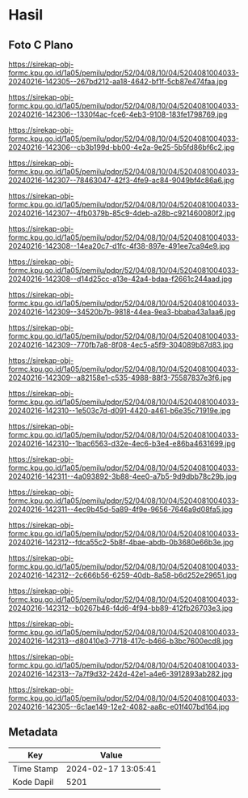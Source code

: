 # Hasil

## Foto C Plano

https://sirekap-obj-formc.kpu.go.id/1a05/pemilu/pdpr/52/04/08/10/04/5204081004033-20240216-142305--267bd212-aa18-4642-bf1f-5cb87e474faa.jpg

https://sirekap-obj-formc.kpu.go.id/1a05/pemilu/pdpr/52/04/08/10/04/5204081004033-20240216-142306--1330f4ac-fce6-4eb3-9108-183fe1798769.jpg

https://sirekap-obj-formc.kpu.go.id/1a05/pemilu/pdpr/52/04/08/10/04/5204081004033-20240216-142306--cb3b199d-bb00-4e2a-9e25-5b5fd86bf6c2.jpg

https://sirekap-obj-formc.kpu.go.id/1a05/pemilu/pdpr/52/04/08/10/04/5204081004033-20240216-142307--78463047-42f3-4fe9-ac84-9049bf4c86a6.jpg

https://sirekap-obj-formc.kpu.go.id/1a05/pemilu/pdpr/52/04/08/10/04/5204081004033-20240216-142307--4fb0379b-85c9-4deb-a28b-c921460080f2.jpg

https://sirekap-obj-formc.kpu.go.id/1a05/pemilu/pdpr/52/04/08/10/04/5204081004033-20240216-142308--14ea20c7-d1fc-4f38-897e-491ee7ca94e9.jpg

https://sirekap-obj-formc.kpu.go.id/1a05/pemilu/pdpr/52/04/08/10/04/5204081004033-20240216-142308--d14d25cc-a13e-42a4-bdaa-f2661c244aad.jpg

https://sirekap-obj-formc.kpu.go.id/1a05/pemilu/pdpr/52/04/08/10/04/5204081004033-20240216-142309--34520b7b-9818-44ea-9ea3-bbaba43a1aa6.jpg

https://sirekap-obj-formc.kpu.go.id/1a05/pemilu/pdpr/52/04/08/10/04/5204081004033-20240216-142309--770fb7a8-8f08-4ec5-a5f9-304089b87d83.jpg

https://sirekap-obj-formc.kpu.go.id/1a05/pemilu/pdpr/52/04/08/10/04/5204081004033-20240216-142309--a82158e1-c535-4988-88f3-75587837e3f6.jpg

https://sirekap-obj-formc.kpu.go.id/1a05/pemilu/pdpr/52/04/08/10/04/5204081004033-20240216-142310--1e503c7d-d091-4420-a461-b6e35c71919e.jpg

https://sirekap-obj-formc.kpu.go.id/1a05/pemilu/pdpr/52/04/08/10/04/5204081004033-20240216-142310--1bac6563-d32e-4ec6-b3e4-e86ba4631699.jpg

https://sirekap-obj-formc.kpu.go.id/1a05/pemilu/pdpr/52/04/08/10/04/5204081004033-20240216-142311--4a093892-3b88-4ee0-a7b5-9d9dbb78c29b.jpg

https://sirekap-obj-formc.kpu.go.id/1a05/pemilu/pdpr/52/04/08/10/04/5204081004033-20240216-142311--4ec9b45d-5a89-4f9e-9656-7646a9d08fa5.jpg

https://sirekap-obj-formc.kpu.go.id/1a05/pemilu/pdpr/52/04/08/10/04/5204081004033-20240216-142312--fdca55c2-5b8f-4bae-abdb-0b3680e66b3e.jpg

https://sirekap-obj-formc.kpu.go.id/1a05/pemilu/pdpr/52/04/08/10/04/5204081004033-20240216-142312--2c666b56-6259-40db-8a58-b6d252e29651.jpg

https://sirekap-obj-formc.kpu.go.id/1a05/pemilu/pdpr/52/04/08/10/04/5204081004033-20240216-142312--b0267b46-f4d6-4f94-bb89-412fb26703e3.jpg

https://sirekap-obj-formc.kpu.go.id/1a05/pemilu/pdpr/52/04/08/10/04/5204081004033-20240216-142313--d80410e3-7718-417c-b466-b3bc7600ecd8.jpg

https://sirekap-obj-formc.kpu.go.id/1a05/pemilu/pdpr/52/04/08/10/04/5204081004033-20240216-142313--7a7f9d32-242d-42e1-a4e6-3912893ab282.jpg

https://sirekap-obj-formc.kpu.go.id/1a05/pemilu/pdpr/52/04/08/10/04/5204081004033-20240216-142305--6c1ae149-12e2-4082-aa8c-e01f407bd164.jpg


## Metadata

| Key        | Value               |
| ---------- | ------------------- |
| Time Stamp | 2024-02-17 13:05:41 |
| Kode Dapil | 5201                |



